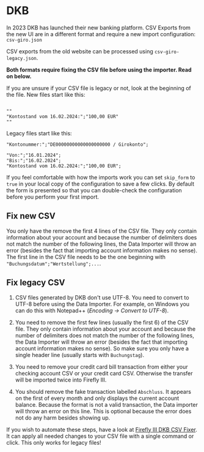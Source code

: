 # DKB

In 2023 DKB has launched their new banking platform. CSV Exports from the new UI are in a different format and require a new import configuration: `csv-giro.json`

CSV exports from the old website can be processed using `csv-giro-legacy.json`.

**Both formats require fixing the CSV file before using the importer. Read on below.**

If you are unsure if your CSV file is legacy or not, look at the beginning of the file. New files start like this:

```

""
"Kontostand vom 16.02.2024:";"100,00 EUR"
""
```

Legacy files start like this:

```
"Kontonummer:";"DE00000000000000000000 / Girokonto";

"Von:";"16.01.2024";
"Bis:";"16.02.2024";
"Kontostand vom 16.02.2024:";"100,00 EUR";

```

If you feel comfortable with how the imports work you can set `skip_form` to `true` in your local copy of the configuration to save a few clicks. By default the form is presented so that you can double-check the configuration before you perform your first import.

## Fix new CSV

You only have the remove the first 4 lines of the CSV file. They only contain information about your account and because the number of delimiters does not match the number of the following lines, the Data Importer will throw an error (besides the fact that importing account information makes no sense). The first line in the CSV file needs to be the one beginning with `"Buchungsdatum";"Wertstellung";...`.

## Fix legacy CSV

1. CSV files generated by DKB don't use UTF-8. You need to convert to UTF-8 before using the Data Importer. For example, on Windows you can do this with Notepad++ (*Encoding &rightarrow; Convert to UTF-8*).

2. You need to remove the first few lines (usually the first 6) of the CSV file. They only contain information about your account and because the number of delimiters does not match the number of the following lines, the Data Importer will throw an error (besides the fact that importing account information makes no sense). So make sure you only have a single header line (usually starts with `Buchungstag`).

3. You need to remove your credit card bill transaction from either your checking account CSV or your credit card CSV. Otherwise the transfer will be imported twice into Firefly III.

4. You should remove the fake transaction labelled `Abschluss`. It appears on the first of every month and only displays the current account balance. Because the format is not a valid transaction, the Data importer will throw an error on this line. This is optional because the error does not do any harm besides showing up.

If you wish to automate these steps, have a look at [Firefly III DKB CSV Fixer](https://github.com/MadWalnut/firefly-iii-dkb-csv-fix). It can apply all needed changes to your CSV file with a single command or click. This only works for legacy files!